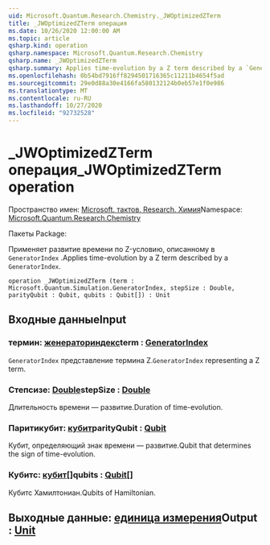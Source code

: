 ```yaml
---
uid: Microsoft.Quantum.Research.Chemistry._JWOptimizedZTerm
title: _JWOptimizedZTerm операция
ms.date: 10/26/2020 12:00:00 AM
ms.topic: article
qsharp.kind: operation
qsharp.namespace: Microsoft.Quantum.Research.Chemistry
qsharp.name: _JWOptimizedZTerm
qsharp.summary: Applies time-evolution by a Z term described by a `GeneratorIndex`.
ms.openlocfilehash: 0b54bd7916ff8294501716365c11211b4654f5ad
ms.sourcegitcommit: 29e0d88a30e4166fa580132124b0eb57e1f0e986
ms.translationtype: MT
ms.contentlocale: ru-RU
ms.lasthandoff: 10/27/2020
ms.locfileid: "92732528"
---
```

# <a name="_jwoptimizedzterm-operation"></a><span data-ttu-id="d932d-102">_JWOptimizedZTerm операция</span><span class="sxs-lookup"><span data-stu-id="d932d-102">_JWOptimizedZTerm operation</span></span>

<span data-ttu-id="d932d-103">Пространство имен: [Microsoft. тактов. Research. Химия](xref:Microsoft.Quantum.Research.Chemistry)</span><span class="sxs-lookup"><span data-stu-id="d932d-103">Namespace: [Microsoft.Quantum.Research.Chemistry](xref:Microsoft.Quantum.Research.Chemistry)</span></span>

<span data-ttu-id="d932d-104">Пакеты [](https://nuget.org/packages/)</span><span class="sxs-lookup"><span data-stu-id="d932d-104">Package: [](https://nuget.org/packages/)</span></span>


<span data-ttu-id="d932d-105">Применяет развитие времени по Z-условию, описанному в `GeneratorIndex` .</span><span class="sxs-lookup"><span data-stu-id="d932d-105">Applies time-evolution by a Z term described by a `GeneratorIndex`.</span></span>

```qsharp
operation _JWOptimizedZTerm (term : Microsoft.Quantum.Simulation.GeneratorIndex, stepSize : Double, parityQubit : Qubit, qubits : Qubit[]) : Unit
```


## <a name="input"></a><span data-ttu-id="d932d-106">Входные данные</span><span class="sxs-lookup"><span data-stu-id="d932d-106">Input</span></span>

### <a name="term--generatorindex"></a><span data-ttu-id="d932d-107">термин: [женераториндекс](xref:Microsoft.Quantum.Simulation.GeneratorIndex)</span><span class="sxs-lookup"><span data-stu-id="d932d-107">term : [GeneratorIndex](xref:Microsoft.Quantum.Simulation.GeneratorIndex)</span></span>

<span data-ttu-id="d932d-108">`GeneratorIndex` представление термина Z.</span><span class="sxs-lookup"><span data-stu-id="d932d-108">`GeneratorIndex` representing a Z term.</span></span>


### <a name="stepsize--double"></a><span data-ttu-id="d932d-109">Степсизе: [Double](xref:microsoft.quantum.lang-ref.double)</span><span class="sxs-lookup"><span data-stu-id="d932d-109">stepSize : [Double](xref:microsoft.quantum.lang-ref.double)</span></span>

<span data-ttu-id="d932d-110">Длительность времени — развитие.</span><span class="sxs-lookup"><span data-stu-id="d932d-110">Duration of time-evolution.</span></span>


### <a name="parityqubit--qubit"></a><span data-ttu-id="d932d-111">Паритикубит: [кубит](xref:microsoft.quantum.lang-ref.qubit)</span><span class="sxs-lookup"><span data-stu-id="d932d-111">parityQubit : [Qubit](xref:microsoft.quantum.lang-ref.qubit)</span></span>

<span data-ttu-id="d932d-112">Кубит, определяющий знак времени — развитие.</span><span class="sxs-lookup"><span data-stu-id="d932d-112">Qubit that determines the sign of time-evolution.</span></span>


### <a name="qubits--qubit"></a><span data-ttu-id="d932d-113">Кубитс: [кубит](xref:microsoft.quantum.lang-ref.qubit)[]</span><span class="sxs-lookup"><span data-stu-id="d932d-113">qubits : [Qubit](xref:microsoft.quantum.lang-ref.qubit)[]</span></span>

<span data-ttu-id="d932d-114">Кубитс Хамилтониан.</span><span class="sxs-lookup"><span data-stu-id="d932d-114">Qubits of Hamiltonian.</span></span>



## <a name="output--unit"></a><span data-ttu-id="d932d-115">Выходные данные: [единица измерения](xref:microsoft.quantum.lang-ref.unit)</span><span class="sxs-lookup"><span data-stu-id="d932d-115">Output : [Unit](xref:microsoft.quantum.lang-ref.unit)</span></span>

